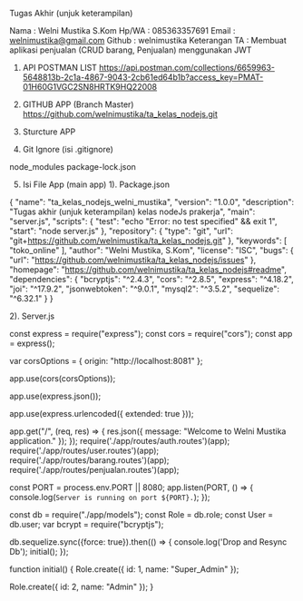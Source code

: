 Tugas Akhir (unjuk keterampilan)

Nama		: Welni Mustika S.Kom
Hp/WA		: 085363357691
Email		: welnimustika@gmail.com
Github		: welnimustika
Keterangan TA	: Membuat aplikasi penjualan (CRUD barang, Penjualan) menggunakan JWT

1.	API POSTMAN LIST
https://api.postman.com/collections/6659963-5648813b-2c1a-4867-9043-2cb61ed64b1b?access_key=PMAT-01H60G1VGC2SN8HRTK9HQ22008

2.	GITHUB APP (Branch Master)
https://github.com/welnimustika/ta_kelas_nodejs.git

3.	Sturcture APP
 
4.	Git Ignore (isi .gitignore)

node_modules
package-lock.json


5.	Isi File App (main app)
1). Package.json
  	
{
  "name": "ta_kelas_nodejs_welni_mustika",
  "version": "1.0.0",
  "description": "Tugas akhir (unjuk keterampilan) kelas nodeJs prakerja",
  "main": "server.js",
  "scripts": {
    "test": "echo \"Error: no test specified\" && exit 1",
    "start": "node server.js"
  },
  "repository": {
    "type": "git",
    "url": "git+https://github.com/welnimustika/ta_kelas_nodejs.git"
  },
  "keywords": [
    "toko_online"
  ],
  "author": "Welni Mustika, S.Kom",
  "license": "ISC",
  "bugs": {
    "url": "https://github.com/welnimustika/ta_kelas_nodejs/issues"
  },
  "homepage": "https://github.com/welnimustika/ta_kelas_nodejs#readme",
  "dependencies": {
    "bcryptjs": "^2.4.3",
    "cors": "^2.8.5",
    "express": "^4.18.2",
    "joi": "^17.9.2",
    "jsonwebtoken": "^9.0.1",
    "mysql2": "^3.5.2",
    "sequelize": "^6.32.1"
  }
}



2). Server.js

const express = require("express");
const cors = require("cors");
const app = express();

var corsOptions = {
  origin: "http://localhost:8081"
};

app.use(cors(corsOptions));

app.use(express.json());

app.use(express.urlencoded({ extended: true }));

app.get("/", (req, res) => {
  res.json({ message: "Welcome to Welni Mustika application." });
});
require('./app/routes/auth.routes')(app);
require('./app/routes/user.routes')(app);
require('./app/routes/barang.routes')(app);
require('./app/routes/penjualan.routes')(app);

const PORT = process.env.PORT || 8080;
app.listen(PORT, () => {
  console.log(`Server is running on port ${PORT}.`);
});

const db = require("./app/models");
const Role = db.role;
const User = db.user;
var bcrypt = require("bcryptjs");

db.sequelize.sync({force: true}).then(() => {
  console.log('Drop and Resync Db');
  initial();
});

function initial() {
  Role.create({
    id: 1,
    name: "Super_Admin"
  });
 
  Role.create({
    id: 2,
    name: "Admin"
  });
}

